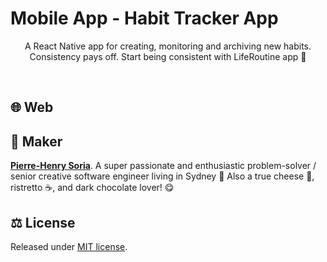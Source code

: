 # Mobile App - Habit Tracker App

<p align="center">
  A React Native app for creating, monitoring and archiving new habits. Consistency pays off. Start being consistent with LifeRoutine app 💪
</p>

<br />

## :globe_with_meridians: Web

<!-- add screenshot here -->


## 🎉 Maker

**[Pierre-Henry Soria](https://ph7.me)**. A super passionate and enthusiastic problem-solver / senior creative software engineer living in Sydney 🦘 Also a true cheese 🧀, ristretto ☕️, and dark chocolate lover! 😋


## ⚖️ License

Released under [MIT license](https://opensource.org/license/mit/).
